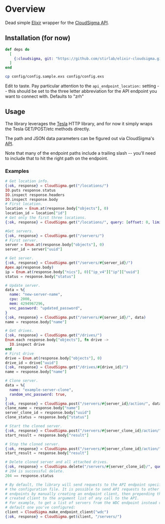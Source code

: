 # Overview

Dead simple [Elixir](http://elixir-lang.github.io) wrapper for the
[CloudSigma API](https://cloudsigma-docs.readthedocs.io/en/latest).

## Installation (for now)


```elixir
def deps do
  [
    {:cloudsigma, git: "https://github.com/stirlab/elixir-cloudsigma.git"},
  ]
end
```

```sh
cp config/config.sample.exs config/config.exs
```

Edit to taste. Pay particular attention to the ```api_endpoint_location:```
setting -- this should be set to the three letter abbreviation for the API
endpoint you want to connect with. Defaults to "zrh"

## Usage

The library leverages the [Tesla](https://github.com/teamon/tesla) HTTP
library, and for now it simply wraps the Tesla GET/POST/etc methods
directly.

The path and JSON data parameters can be figured out via CloudSigma's
[API](https://cloudsigma-docs.readthedocs.io/en/latest).

Note that many of the endpoint paths include a trailing slash -- you'll need
to include that to hit the right path on the endpoint.

### Examples

```elixir
# Get location info.
{:ok, response} = CloudSigma.get("/locations/")
IO.puts response.status
IO.inspect response.headers
IO.inspect response.body
# First location.
location = Enum.at(response.body["objects"], 0)
location_id = location["id"]
# Get only the first three locations.
{:ok, response} = CloudSigma.get("/locations/", query: [offset: 0, limit: 3])

#Get servers.
{:ok, response} = CloudSigma.get("/servers/")
# First server.
server = Enum.at(response.body["objects"], 0)
server_id = server["uuid"]

# Get server.
{:ok, response} = CloudSigma.get("/servers/#{server_id}/")
Apex.ap(response.body)
ip = Enum.at(response.body["nics"], 0)["ip_v4"]["ip"]["uuid"]
status = response.body["status"]

# Update server.
data = %{
  name: "new-server-name",
  cpu: 2000,
  mem: 4294967296,
  vnc_password: "updated_password",
}
{:ok, response} = CloudSigma.put("/servers/#{server_id}/", data)
name = response.body["name"]

# Get drives.
{:ok, response} = CloudSigma.get("/drives/")
Enum.each response.body["objects"], fn drive ->
  IO.inspect drive
end
# First drive
drive = Enum.at(response.body["objects"], 0)
drive_id = drive["uuid"]
{:ok, response} = CloudSigma.get("/drives/#{drive_id}/")
name = response.body["name"]

# Clone server.
data = %{
  name: "example-server-clone",
  random_vnc_password: true,
}
{:ok, response} = CloudSigma.post("/servers/#{server_id}/action/", data, query: [do: "clone"])
clone_name = response.body["name"]
server_clone_id = response.body["uuid"]
clone_status = response.body["status"]

# Start the cloned server.
{:ok, response} = CloudSigma.post("/servers/#{server_clone_id}/action/", %{}, query: [do: "start"])
start_result = response.body["result"]

# Stop the cloned server.
{:ok, response} = CloudSigma.post("/servers/#{server_clone_id}/action/", %{}, query: [do: "stop"])
start_result = response.body["result"]

# Delete cloned server and all attached drives.
{:ok, response} = CloudSigma.delete("/servers/#{server_clone_id}/", query: [recurse: "all_drives"])
# 204 is successful delete.
204 == response.status

# By default, the library will send requests to the API endpoint specified in
# the configuration file. It is possible to send API requests to other
# endpoints by manually creating an endpoint client, then prepending the
# created client to the argument list of any call to the API.
# For example, to get a list of servers from the WDC endpoint instead of the
# default one you've configured:
client = CloudSigma.make_endpoint_client("wdc")
{:ok, response} = CloudSigma.get(client, "/servers/")

```
